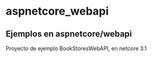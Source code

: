 # aspnetcore_webapi

## Ejemplos en aspnetcore/webapi

Proyecto de ejemplo BookStoresWebAPI, en netcore 3.1
